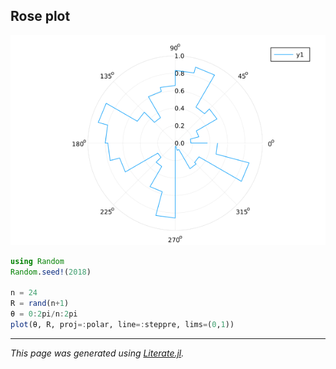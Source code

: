 ## Rose plot

![rose.png](images/rose.png)

````julia
using Random
Random.seed!(2018)

n = 24
R = rand(n+1)
θ = 0:2pi/n:2pi
plot(θ, R, proj=:polar, line=:steppre, lims=(0,1))
````

---

*This page was generated using [Literate.jl](https://github.com/fredrikekre/Literate.jl).*

